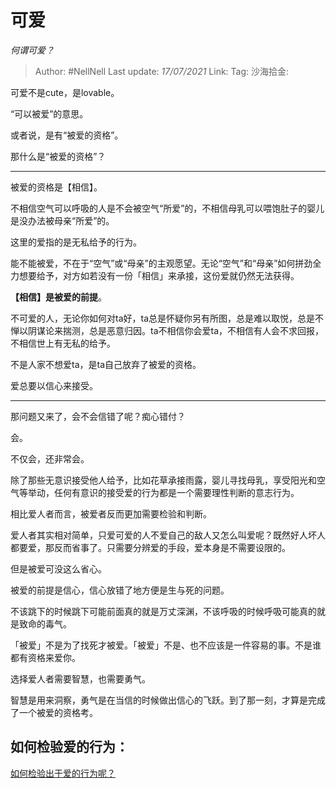 # 可爱
*何谓可爱？*

> Author: #NellNell
> Last update: *17/07/2021*
> Link:
> Tag:
> 沙海拾金:

可爱不是cute，是lovable。

“可以被爱”的意思。

或者说，是有“被爱的资格”。

那什么是“被爱的资格”？

---

被爱的资格是【相信】。

不相信空气可以呼吸的人是不会被空气“所爱”的，不相信母乳可以喂饱肚子的婴儿是没办法被母亲“所爱”的。

这里的爱指的是无私给予的行为。

能不能被爱，不在于“空气”或“母亲”的主观愿望。无论“空气”和“母亲”如何拼劲全力想要给予，对方如若没有一份「相信」来承接，这份爱就仍然无法获得。

**【相信】是被爱的前提**。

不可爱的人，无论你如何对ta好，ta总是怀疑你另有所图，总是难以取悦，总是不惮以阴谋论来揣测，总是恶意归因。ta不相信你会爱ta，不相信有人会不求回报，不相信世上有无私的给予。

不是人家不想爱ta，是ta自己放弃了被爱的资格。

爱总要以信心来接受。

---

那问题又来了，会不会信错了呢？痴心错付？

会。

不仅会，还非常会。

除了那些无意识接受他人给予，比如花草承接雨露，婴儿寻找母乳，享受阳光和空气等举动，任何有意识的接受爱的行为都是一个需要理性判断的意志行为。

相比爱人者而言，被爱者反而更加需要检验和判断。

爱人者其实相对简单，只爱可爱的人不爱自己的敌人又怎么叫爱呢？既然好人坏人都要爱，那反而省事了。只需要分辨爱的手段，爱本身是不需要设限的。

但是被爱可没这么省心。

被爱的前提是信心，信心放错了地方便是生与死的问题。

不该跳下的时候跳下可能前面真的就是万丈深渊，不该呼吸的时候呼吸可能真的就是致命的毒气。

「被爱」不是为了找死才被爱。「被爱」不是、也不应该是一件容易的事。不是谁都有资格来爱你。

选择爱人者需要智慧，也需要勇气。

智慧是用来洞察，勇气是在当信的时候做出信心的飞跃。到了那一刻，才算是完成了一个被爱的资格考。

## 如何检验爱的行为：

[如何检验出于爱的行为呢？](https://www.zhihu.com/question/441688567/answer/1708886796)
